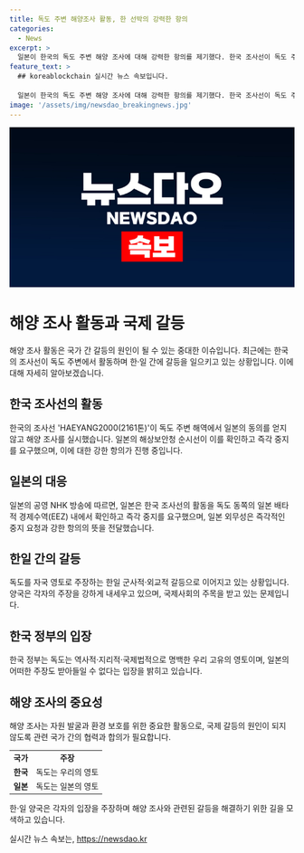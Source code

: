 ```yaml
---
title: 독도 주변 해양조사 활동, 한 선박의 강력한 항의
categories:
  - News
excerpt: >
  일본이 한국의 독도 주변 해양 조사에 대해 강력한 항의를 제기했다. 한국 조사선이 독도 주변에서 활동하는 것을 확인한 일본은 즉각 중지를 요구하고, 외무성은 한국 정부에 강한 항의를 전달했다. 이에 한국 정부는 독도는 우리 영토라며 일본의 주장을 일축했다. 이로써 독도를 둘러싼 한일 갈등은 긴장 상태에 놓여 있다.
feature_text: >
  ## koreablockchain 실시간 뉴스 속보입니다.

  일본이 한국의 독도 주변 해양 조사에 대해 강력한 항의를 제기했다. 한국 조사선이 독도 주변에서 활동하는 것을 확인한 일본은 즉각 중지를 요구하고, 외무성은 한국 정부에 강한 항의를 전달했다. 이에 한국 정부는 독도는 우리 영토라며 일본의 주장을 일축했다. 이로써 독도를 둘러싼 한일 갈등은 긴장 상태에 놓여 있다.
image: '/assets/img/newsdao_breakingnews.jpg'
---
```


<p><img src="/assets/img/newsdao_breakingnews.jpg" alt="koreablockchain 속보" /></p>

<h1>해양 조사 활동과 국제 갈등</h1>

<p data-ke-size="size16">해양 조사 활동은 국가 간 갈등의 원인이 될 수 있는 중대한 이슈입니다. 최근에는 한국의 조사선이 독도 주변에서 활동하며 한·일 간에 갈등을 일으키고 있는 상황입니다. 이에 대해 자세히 알아보겠습니다.</p>

<h2 data-ke-size="size26">한국 조사선의 활동</h2>

<p data-ke-size="size16">한국의 조사선 'HAEYANG2000(2161톤)'이 독도 주변 해역에서 일본의 동의를 얻지 않고 해양 조사를 실시했습니다. 일본의 해상보안청 순시선이 이를 확인하고 즉각 중지를 요구했으며, 이에 대한 강한 항의가 진행 중입니다.</p>

<h2 data-ke-size="size26">일본의 대응</h2>

<p data-ke-size="size16">일본의 공영 NHK 방송에 따르면, 일본은 한국 조사선의 활동을 독도 동쪽의 일본 배타적 경제수역(EEZ) 내에서 확인하고 즉각 중지를 요구했으며, 일본 외무성은 즉각적인 중지 요청과 강한 항의의 뜻을 전달했습니다.</p>

<h2 data-ke-size="size26">한일 간의 갈등</h2>

<p data-ke-size="size16">독도를 자국 영토로 주장하는 한일 군사적·외교적 갈등으로 이어지고 있는 상황입니다. 양국은 각자의 주장을 강하게 내세우고 있으며, 국제사회의 주목을 받고 있는 문제입니다.</p>

<h2 data-ke-size="size26">한국 정부의 입장</h2>

<p data-ke-size="size16">한국 정부는 독도는 역사적·지리적·국제법적으로 명백한 우리 고유의 영토이며, 일본의 어떠한 주장도 받아들일 수 없다는 입장을 밝히고 있습니다.</p>

<h2 data-ke-size="size26">해양 조사의 중요성</h2>

<p data-ke-size="size16">해양 조사는 자원 발굴과 환경 보호를 위한 중요한 활동으로, 국제 갈등의 원인이 되지 않도록 관련 국가 간의 협력과 합의가 필요합니다.</p>

<table>
    <tbody>
        <tr>
            <td style="text-align: center; height: 17px;"><b>국가</b></td>
            <td style="text-align: center; height: 17px;"><b>주장</b></td>
        </tr>
        <tr>
            <td style="text-align: center; height: 17px;"><b>한국</b></td>
            <td style="text-align: center; height: 17px;">독도는 우리의 영토</td>
        </tr>
        <tr>
            <td style="text-align: center; height: 17px;"><b>일본</b></td>
            <td style="text-align: center; height: 17px;">독도는 일본의 영토</td>
        </tr>
    </tbody>
</table>

<p data-ke-size="size16">한·일 양국은 각자의 입장을 주장하며 해양 조사와 관련된 갈등을 해결하기 위한 길을 모색하고 있습니다.</p>
실시간 뉴스 속보는, <a href="https://newsdao.kr" rel="dofollow">https://newsdao.kr</a>


